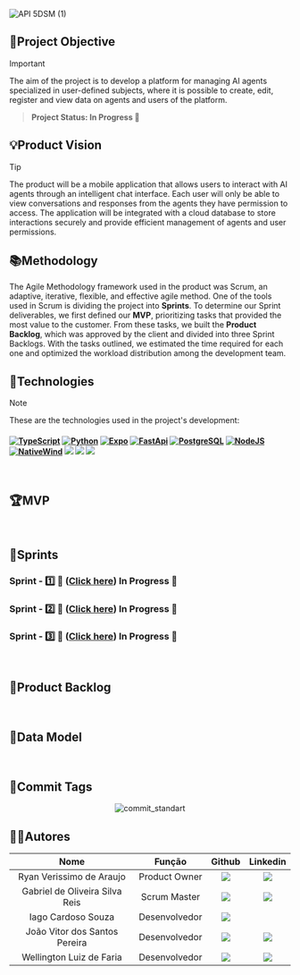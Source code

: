 
![API 5DSM (1)](https://github.com/user-attachments/assets/713cffbf-7128-4704-961a-72c0f02e70dd)

<span id="objective">


## 📌Project Objective 
> [!IMPORTANT]
The aim of the project is to develop a platform for managing AI agents specialized in user-defined subjects, where it is possible to create, edit, register and view data on agents and users of the platform.


> **Project Status: In Progress :construction:**

<span id="vision">

 ## 💡Product Vision
> [!TIP]
> The product will be a mobile application that allows users to interact with AI agents through an intelligent chat interface. Each user will only be able to view conversations and responses from the agents they have permission to access. The application will be integrated with a cloud database to store interactions securely and provide efficient management of agents and user permissions.

## 📚Methodology
The Agile Methodology framework used in the product was Scrum, an adaptive, iterative, flexible, and effective agile method. One of the tools used in Scrum is dividing the project into **Sprints**. To determine our Sprint deliverables, we first defined our **MVP**, prioritizing tasks that provided the most value to the customer. From these tasks, we built the **Product Backlog**, which was approved by the client and divided into three Sprint Backlogs. With the tasks outlined, we estimated the time required for each one and optimized the workload distribution among the development team.  

<span id="technologies"> 
 
## 🔌**Technologies**
> [!NOTE]
> These are the technologies used in the project's development:

<h4 align="left">
 <a href="https://www.typescriptlang.org/" target="_blank"><img src="https://img.shields.io/badge/TypeScript-2f74c0?style=for-the-badge&logo=TypeScript&logoColor=white" alt ='TypeScript'target="_blank"></a>
 <a href="https://www.python.org/" target="_blank"><img src="https://img.shields.io/badge/python-3670A0?style=for-the-badge&logo=python&logoColor=ffdd54" alt='Python' target="_blank"></a>
 <a href="https://expo.dev/" target="_blank"><img src="https://img.shields.io/badge/Expo-black?style=for-the-badge&logo=expo&logoColor=white" alt='Expo' target="_blank"></a>
 <a href="https://fastapi.tiangolo.com/" target="_blank"><img src="https://img.shields.io/badge/FastApi-00A086.svg?style=for-the-badge&logo=fastapi&logoColor=white" alt='FastApi' target="_blank"></a>
 <a href="https://www.postgresql.org/" target="_blank"><img src="https://img.shields.io/badge/postgresql-336791.svg?style=for-the-badge&logo=postgresql&logoColor=white" alt='PostgreSQL' target="_blank"></a>
 <a href="https://www.npmjs.com/" target="_blank"><img src="https://img.shields.io/badge/Npm-D50000?style=for-the-badge&logo=npm&logoColor=white" alt='NodeJS' target="_blank"></a>
 <a href="https://www.nativewind.dev/" target="_blank"><img src="https://img.shields.io/badge/NativeWind-%2338B2AC.svg?style=for-the-badge&logo=tailwind-css&logoColor=white" alt='NativeWind' target="_blank"></a>
 <a href="https://www.figma.com" target="_blank"><img src="https://img.shields.io/badge/-Figma-%23E4405F?style=for-the-badge&logo=Figma&logoColor=white" target="_blank"></a>
 <a href="https://www.docker.com/" target="_blank"><img src="https://img.shields.io/badge/docker-1D63ED.svg?style=for-the-badge&logo=docker&logoColor=white" target="_blank"></a>
 <a href="https://swagger.io/" target="_blank"><img src="https://img.shields.io/badge/-Swagger-%23Clojure?style=for-the-badge&logo=swagger&logoColor=white" target="_blank"></a>
</h4>
 <br> 
 
 <span id="mvp"> 
 
  ## 🏆**MVP** 
  
  <br>
  
  <span id="sprints"> 
  
  ## 📅Sprints
  ### Sprint - 1️⃣ 🎯 ([Click here](https://github.com/Grupo-Syntax-Squad/API-5-DOCS/tree/sprint-1)) In Progress :construction:  
  ### Sprint - 2️⃣ 🎯 ([Click here](https://github.com/Grupo-Syntax-Squad/API-5-DOCS/tree/sprint-2)) In Progress :construction:  
  ### Sprint - 3️⃣ 🎯 ([Click here](https://github.com/Grupo-Syntax-Squad/API-5-DOCS/tree/sprint-3)) In Progress :construction:  
  
<br> 

<span id="backlog">

 ## 🌱Product Backlog 
 
 <br>
 
 ## 🧱Data Model
 
 <p align="center"> 
  <br> 
  
  ## 📜Commit Tags 
  <div align="center">

 ![commit_standart](https://github.com/user-attachments/assets/587ef35c-d6d6-4052-9710-8bb0aa9705cc)
   
  </div>

## 👨‍💻**Autores** 

|      Nome      |    Função       |                            Github                             |                           Linkedin                           |
| :--------------: | :-----------: | :----------------------------------------------------------: | :----------------------------------------------------------: |
| Ryan Verissimo de Araujo     | Product Owner | <a href="https://github.com/ryandaraujo"><img src="https://img.shields.io/badge/GitHub-100000?style=for-the-badge&logo=github&logoColor=white"></a> | <a href="https://www.linkedin.com/in/ryan-verissimo-de-araujo-910925239/"><img src="https://img.shields.io/badge/LinkedIn-0077B5?style=for-the-badge&logo=linkedin&logoColor=white"></a> |
| Gabriel de Oliveira Silva Reis    | Scrum Master | <a href="https://github.com/b4hia"><img src="https://img.shields.io/badge/GitHub-100000?style=for-the-badge&logo=github&logoColor=white"></a> | <a href="https://www.linkedin.com/in/b4hia/"><img src="https://img.shields.io/badge/LinkedIn-0077B5?style=for-the-badge&logo=linkedin&logoColor=white"></a> |
| Iago Cardoso Souza  | Desenvolvedor | <a href="https://github.com/iagocpv"><img src="https://img.shields.io/badge/GitHub-100000?style=for-the-badge&logo=github&logoColor=white"></a> |
| João Vitor dos Santos Pereira  | Desenvolvedor | <a href="https://github.com/JaovitoP"><img src="https://img.shields.io/badge/GitHub-100000?style=for-the-badge&logo=github&logoColor=white"></a> | <a href="https://www.linkedin.com/in/joaopereira18/"><img src="https://img.shields.io/badge/LinkedIn-0077B5?style=for-the-badge&logo=linkedin&logoColor=white"></a> |
| Wellington Luiz de Faria   | Desenvolvedor | <a href="https://github.com/WellingtonLFaria"><img src="https://img.shields.io/badge/GitHub-100000?style=for-the-badge&logo=github&logoColor=white"></a> | <a href="https://br.linkedin.com/in/wellington-luiz-de-faria-92007425b"><img src="https://img.shields.io/badge/LinkedIn-0077B5?style=for-the-badge&logo=linkedin&logoColor=white"></a> |
